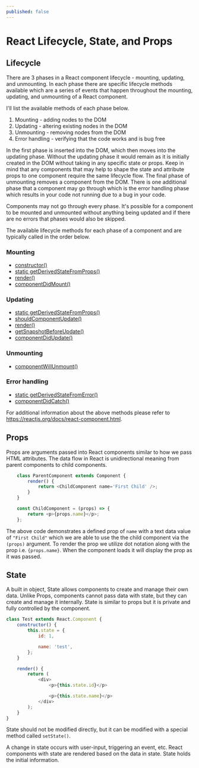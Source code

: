 ```yaml
---
published: false
---
```

# React Lifecycle, State, and Props

## Lifecycle

There are 3 phases in a React component lifecycle - mounting, updating, and unmounting. In each phase there are specific lifecycle methods available which are a series of events that happen throughout the mounting, updating, and unmounting of a React component.

I'll list the available methods of each phase below.

1.  Mounting - adding nodes to the DOM
2.  Updating - altering existing nodes in the DOM
3.  Unmounting - removing nodes from the DOM
4.  Error handling - verifying that the code works and is bug free

In the first phase is inserted into the DOM, which then moves into the updating phase. Without the updating phase it would remain as it is initially created in the DOM without taking in any specific state or props. Keep in mind that any components that may help to shape the state and attribute props to one component require the same lifecycle flow. The final phase of unmounting removes a component from the DOM. There is one additional phase that a component may go through which is the error handling phase which results in your code not running due to a bug in your code.

Components may not go through every phase. It's possible for a component to be mounted and unmounted without anything being updated and if there are no errors that phases would also be skipped.

The available lifecycle methods for each phase of a component and are typically called in the order below.

### Mounting

- [constructor()](https://reactjs.org/docs/react-component.html#constructor)
- [static getDerivedStateFromProps()](https://reactjs.org/docs/react-component.html#static-getderivedstatefromprops)
- [render()](https://reactjs.org/docs/react-component.html#render)
- [componentDidMount()](https://reactjs.org/docs/react-component.html#componentdidmount)

### Updating

- [static getDerivedStateFromProps()](https://reactjs.org/docs/react-component.html#static-getderivedstatefromprops)
- [shouldComponentUpdate()](https://reactjs.org/docs/react-component.html#shouldcomponentupdate)
- [render()](https://reactjs.org/docs/react-component.html#render)
- [getSnapshotBeforeUpdate()](https://reactjs.org/docs/react-component.html#getsnapshotbeforeupdate)
- [componentDidUpdate()](https://reactjs.org/docs/react-component.html#componentdidupdate)

### Unmounting

- [componentWillUnmount()](https://reactjs.org/docs/react-component.html#componentwillunmount)

### Error handling

- [static getDerivedStateFromError()](https://reactjs.org/docs/react-component.html#static-getderivedstatefromerror)
- [componentDidCatch()](https://reactjs.org/docs/react-component.html#componentdidcatch)

For additional information about the above methods please refer to <https://reactjs.org/docs/react-component.html>.

## Props

Props are arguments passed into React components similar to how we pass HTML attributes. The data flow in React is unidirectional meaning from parent components to child components.

```javascript
	class ParentComponent extends Component {
		render() {
			return <ChildComponent name='First Child' />;
		}
	}
```

```javascript
	const ChildComponent = (props) => {
		return <p>{props.name}</p>;
	};
```
The above code demonstrates a defined prop of `name` with a text data value of `"First Child"` which we are able to use the the child component via the `(props)` argument. To render the prop we utilize dot notation along with the prop i.e. `{props.name}`. When the component loads it will display the prop as it was passed.

## State

A built in object, State allows components to create and manage their own data. Unlike Props, components cannot pass data with state, but they can create and manage it internally. State is similar to props but it is private and fully controlled by the component.

```javascript
class Test extends React.Component {
	constructor() {
		this.state = {
			id: 1,

			name: 'test',
		};
	}

	render() {
		return (
			<div>
				<p>{this.state.id}</p>

				<p>{this.state.name}</p>
			</div>
		);
	}
}
```
State should not be modified directly, but it can be modified with a special method called `setState()`.

A change in state occurs with user-input, triggering an event, etc. React components with state are rendered based on the data in state. State holds the initial information.